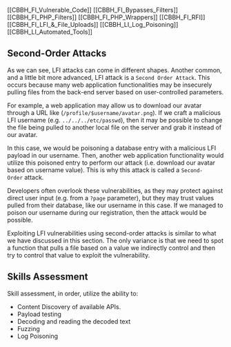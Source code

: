 [[CBBH_FI_Vulnerable_Code]]
[[CBBH_FI_Bypasses_Filters]]
[[CBBH_FI_PHP_Filters]]
[[CBBH_FI_PHP_Wrappers]]
[[CBBH_FI_RFI]]
[[CBBH_FI_LFI_&_File_Uploads]]
[[CBBH_LI_Log_Poisoning]]
[[CBBH_LI_Automated_Tools]]
## Second-Order Attacks

As we can see, LFI attacks can come in different shapes. Another common, and a little bit more advanced, LFI attack is a `Second Order Attack`. This occurs because many web application functionalities may be insecurely pulling files from the back-end server based on user-controlled parameters.

For example, a web application may allow us to download our avatar through a URL like (`/profile/$username/avatar.png`). If we craft a malicious LFI username (e.g. `../../../etc/passwd`), then it may be possible to change the file being pulled to another local file on the server and grab it instead of our avatar.

In this case, we would be poisoning a database entry with a malicious LFI payload in our username. Then, another web application functionality would utilize this poisoned entry to perform our attack (i.e. download our avatar based on username value). This is why this attack is called a `Second-Order` attack.

Developers often overlook these vulnerabilities, as they may protect against direct user input (e.g. from a `?page` parameter), but they may trust values pulled from their database, like our username in this case. If we managed to poison our username during our registration, then the attack would be possible.

Exploiting LFI vulnerabilities using second-order attacks is similar to what we have discussed in this section. The only variance is that we need to spot a function that pulls a file based on a value we indirectly control and then try to control that value to exploit the vulnerability.

## Skills Assessment
Skill assessment, in order, utilize the ability to:
- Content Discovery of available APIs.
- Payload testing
- Decoding and reading the decoded text
- Fuzzing
- Log Poisoning